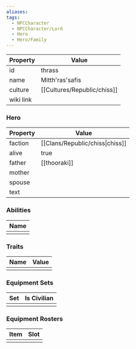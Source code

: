 ```yaml
---
aliases: 
tags:
  - NPCCharacter
  - NPCCharacter/Lord
  - Hero
  - Hero/Family
---
```


| Property  | Value           |
| :-------- | --------------- |
| id        | thrass          |
| name      | Mitth'ras'safis |
| culture   | [[Cultures/Republic/chiss]]       |
| wiki link |                 |
### Hero
| Property | Value                           |
| -------- | ------------------------------- |
| faction  | [[Clans/Republic/chiss\|chiss]] |
| alive    | true                            |
| father   | [[thooraki]]                    |
| mother   |                                 |
| spouse   |                                 |
| text     |                                 |

### Abilities
| Name |
| :--: |
|      |

### Traits
| Name | Value |
| ---- | ----- |
|      |       |

### Equipment Sets
| Set | Is Civilian |
| --- | ----------- |
|     |             |

### Equipment Rosters
| Item | Slot |
| ---- | ---- |
|      |      |
